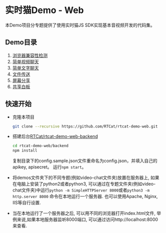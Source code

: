 # 实时猫Demo - Web

本Demo项目分专题提供了使用实时猫JS SDK实现基本音视频开发的代码集。

## Demo目录

1. [浏览器兼容性检测](demos/browser-compatibility-test)
2. [简单视频聊天](demos/video-chat)
3. [简单文字聊天](demos/text-chat)
4. [文件传送](demos/file-sharing)
5. [屏幕分享](demos/screen-sharing)
6. [共享白板](demos/shared-whiteboard)

## 快速开始

- 克隆本项目
   ```bash
   git clone --recursive https://github.com/RTCat/rtcat-demo-web.git
   ```

- 搭建后台[RTCat/rtcat-demo-web-backend](https://github.com/RTCat/rtcat-demo-web-backend)
   ```bash
   cd rtcat-demo-web/backend
   npm install
   ```
  复制目录下的config.sample.json文件重命名为config.json，并填入自己的apikey, apisecret。
  运行`npm start`。
  
- 将demos文件夹下的不同专题(例如video-chat文件夹)放置在服务器上, 如果在电脑上安装了python2或者python3, 
可以通过在专题文件夹(例如video-chat文件夹)中运行`python -m SimpleHTTPServer 8000`或者`python3 -m http.server 8000`
命令在本地运行一个服务器. 也可以使用Apache, Nginx, IIS等自行设置.

- 当在本地运行了一个服务器之后, 可以用不同的浏览器打开index.html文件, 举例来说,如果本地服务器监听8000端口,
可以通过访问http://localhost:8000来查看.